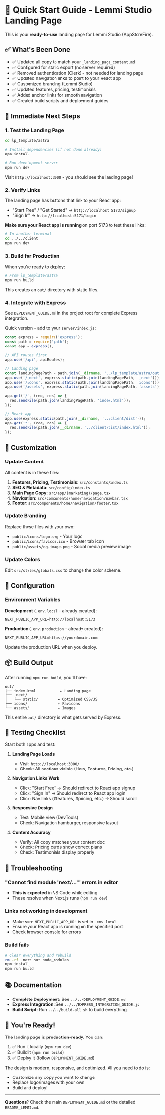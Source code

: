 # 🚀 Quick Start Guide - Lemmi Studio Landing Page

This is your **ready-to-use** landing page for Lemmi Studio (AppStoreFire).

## ✅ What's Been Done

- ✅ Updated all copy to match your `_landing_page_content.md`
- ✅ Configured for static export (no server required)
- ✅ Removed authentication (Clerk) - not needed for landing page
- ✅ Updated navigation links to point to your React app
- ✅ Customized branding (Lemmi Studio)
- ✅ Updated features, pricing, testimonials
- ✅ Added anchor links for smooth navigation
- ✅ Created build scripts and deployment guides

## 🎯 Immediate Next Steps

### 1. Test the Landing Page

```bash
cd lp_template/astra

# Install dependencies (if not done already)
npm install

# Run development server
npm run dev
```

Visit `http://localhost:3000` - you should see the landing page!

### 2. Verify Links

The landing page has buttons that link to your React app:
- "Start Free" / "Get Started" → `http://localhost:5173/signup`
- "Sign In" → `http://localhost:5173/login`

**Make sure your React app is running** on port 5173 to test these links:

```bash
# In another terminal
cd ../../client
npm run dev
```

### 3. Build for Production

When you're ready to deploy:

```bash
# From lp_template/astra
npm run build
```

This creates an `out/` directory with static files.

### 4. Integrate with Express

See `DEPLOYMENT_GUIDE.md` in the project root for complete Express integration.

Quick version - add to your `server/index.js`:

```javascript
const express = require('express');
const path = require('path');
const app = express();

// API routes first
app.use('/api', apiRoutes);

// Landing page
const landingPagePath = path.join(__dirname, '../lp_template/astra/out');
app.use('/_next', express.static(path.join(landingPagePath, '_next')));
app.use('/icons', express.static(path.join(landingPagePath, 'icons')));
app.use('/assets', express.static(path.join(landingPagePath, 'assets')));

app.get('/', (req, res) => {
  res.sendFile(path.join(landingPagePath, 'index.html'));
});

// React app
app.use(express.static(path.join(__dirname, '../client/dist')));
app.get('*', (req, res) => {
  res.sendFile(path.join(__dirname, '../client/dist/index.html'));
});
```

## 📝 Customization

### Update Content

All content is in these files:

1. **Features, Pricing, Testimonials**: `src/constants/index.ts`
2. **SEO & Metadata**: `src/config/index.ts`
3. **Main Page Copy**: `src/app/(marketing)/page.tsx`
4. **Navigation**: `src/components/home/navigation/navbar.tsx`
5. **Footer**: `src/components/home/navigation/footer.tsx`

### Update Branding

Replace these files with your own:
- `public/icons/logo.svg` - Your logo
- `public/icons/favicon.ico` - Browser tab icon
- `public/assets/og-image.png` - Social media preview image

### Update Colors

Edit `src/styles/globals.css` to change the color scheme.

## 🔧 Configuration

### Environment Variables

**Development** (`.env.local` - already created):
```env
NEXT_PUBLIC_APP_URL=http://localhost:5173
```

**Production** (`.env.production` - already created):
```env
NEXT_PUBLIC_APP_URL=https://yourdomain.com
```

Update the production URL when you deploy.

## 📦 Build Output

After running `npm run build`, you'll have:

```
out/
├── index.html           ← Landing page
├── _next/
│   └── static/         ← Optimized CSS/JS
├── icons/              ← Favicons
└── assets/             ← Images
```

This entire `out/` directory is what gets served by Express.

## 🧪 Testing Checklist

Start both apps and test:

1. **Landing Page Loads**
   - Visit: `http://localhost:3000/`
   - Check: All sections visible (Hero, Features, Pricing, etc.)

2. **Navigation Links Work**
   - Click: "Start Free" → Should redirect to React app signup
   - Click: "Sign In" → Should redirect to React app login
   - Click: Nav links (#features, #pricing, etc.) → Should scroll

3. **Responsive Design**
   - Test: Mobile view (DevTools)
   - Check: Navigation hamburger, responsive layout

4. **Content Accuracy**
   - Verify: All copy matches your content doc
   - Check: Pricing cards show correct plans
   - Check: Testimonials display properly

## 🚨 Troubleshooting

### "Cannot find module 'next/...'" errors in editor
- **This is expected** in VS Code while editing
- These resolve when Next.js runs (`npm run dev`)

### Links not working in development
- Make sure `NEXT_PUBLIC_APP_URL` is set in `.env.local`
- Ensure your React app is running on the specified port
- Check browser console for errors

### Build fails
```bash
# Clear everything and rebuild
rm -rf .next out node_modules
npm install
npm run build
```

## 📚 Documentation

- **Complete Deployment**: See `../../DEPLOYMENT_GUIDE.md`
- **Express Integration**: See `../../EXPRESS_INTEGRATION_GUIDE.js`
- **Build Script**: Run `../../build-all.sh` to build everything

## 🎉 You're Ready!

The landing page is **production-ready**. You can:

1. ✅ Run it locally (`npm run dev`)
2. ✅ Build it (`npm run build`)
3. ✅ Deploy it (follow `DEPLOYMENT_GUIDE.md`)

The design is modern, responsive, and optimized. All you need to do is:
- Customize any copy you want to change
- Replace logo/images with your own
- Build and deploy!

---

**Questions?** Check the main `DEPLOYMENT_GUIDE.md` or the detailed `README_LEMMI.md`.
